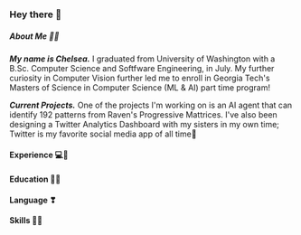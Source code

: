 ### Hey there 👋

##### About Me 🥰🎀

***My name is Chelsea.*** I graduated from University of Washington with a B.Sc. Computer Science and Softfware Engineering, in July. My further curiosity in Computer Vision  further led me to enroll in Georgia Tech's Masters of Science in Computer Science (ML & AI) part time program! 

***Current Projects.*** One of the projects I'm working on is an AI agent that can identify 192 patterns from Raven's Progressive Mattrices. I've also been designing a Twitter Analytics Dashboard with my sisters in my own time; Twitter is my favorite social media app of all time👀

#### Experience 💻📍

#### Education 👩‍🎓

#### Language ❣

#### Skills 🐱‍💻


